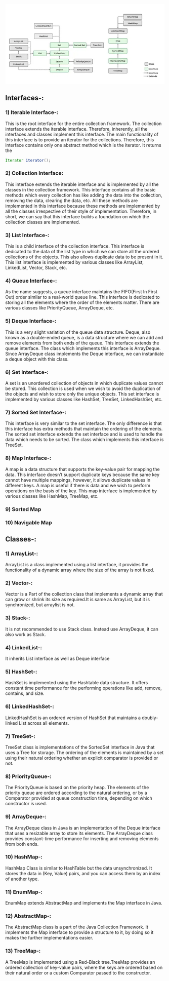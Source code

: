 ![Example Image](Collections-in-Java-768.webp)

## Interfaces-:
### 1) Iterable Interface-:
This is the root interface for the entire collection framework. The collection interface extends the iterable interface. Therefore, inherently, all the interfaces and classes implement this interface. The main functionality of this interface is to provide an iterator for the collections. Therefore, this interface contains only one abstract method which is the iterator. It returns the 
```java 
Iterator iterator();
```
### 2) Collection Interface:
This interface extends the iterable interface and is implemented by all the classes in the collection framework. This interface contains all the basic methods which every collection has like adding the data into the collection, removing the data, clearing the data, etc. All these methods are implemented in this interface because these methods are implemented by all the classes irrespective of their style of implementation. Therefore, in short, we can say that this interface builds a foundation on which the collection classes are implemented.
### 3) List Interface-:
This is a child interface of the collection interface. This interface is dedicated to the data of the list type in which we can store all the ordered collections of the objects. This also allows duplicate data to be present in it. This list interface is implemented by various classes like ArrayList, LinkedList, Vector, Stack, etc.
### 4) Queue Interface-:
As the name suggests, a queue interface maintains the FIFO(First In First Out) order similar to a real-world queue line. This interface is dedicated to storing all the elements where the order of the elements matter. There are various classes like PriorityQueue, ArrayDeque, etc. 
### 5) Deque Interface-:
This is a very slight variation of the queue data structure. Deque, also known as a double-ended queue, is a data structure where we can add and remove elements from both ends of the queue. This interface extends the queue interface. The class which implements this interface is ArrayDeque. Since ArrayDeque class implements the Deque interface, we can instantiate a deque object with this class. 
### 6) Set Interface-:
A set is an unordered collection of objects in which duplicate values cannot be stored. This collection is used when we wish to avoid the duplication of the objects and wish to store only the unique objects. This set interface is implemented by various classes like HashSet, TreeSet, LinkedHashSet, etc.
### 7) Sorted Set Interface-:
This interface is very similar to the set interface. The only difference is that this interface has extra methods that maintain the ordering of the elements. The sorted set interface extends the set interface and is used to handle the data which needs to be sorted. The class which implements this interface is TreeSet.
### 8) Map Interface-:
A map is a data structure that supports the key-value pair for mapping the data. This interface doesn’t support duplicate keys because the same key cannot have multiple mappings, however, it allows duplicate values in different keys. A map is useful if there is data and we wish to perform operations on the basis of the key. This map interface is implemented by various classes like HashMap, TreeMap, etc.
### 9) Sorted Map
### 10) Navigable Map

## Classes-:
### 1) ArrayList-:
ArrayList is a class implemented using a list interface, it provides the functionality of a dynamic array where the size of the array is not fixed.
### 2) Vector-:
Vector is a Part of the collection class that implements a dynamic array that can grow or shrink its size as required.It is same as ArrayList, but it is synchronized, but arraylist is not.
### 3) Stack-:
It is not recommended to use Stack class. Instead use ArrayDeque, it can also work as Stack.
### 4) LinkedList-:
It inherits List interface as well as Deque interface
### 5) HashSet-:
   HashSet is implemented using the Hashtable data structure. It offers constant time performance for the performing operations like add, remove, contains, and size.
### 6) LinkedHashSet-:
LinkedHashSet is an ordered version of HashSet that maintains a doubly-linked List across all elements.
### 7) TreeSet-:
TreeSet class is implementations of the SortedSet interface in Java that uses a Tree for storage. The ordering of the elements is maintained by a set using their natural ordering whether an explicit comparator is provided or not.
### 8) PriorityQueue-:
The PriorityQueue is based on the priority heap. The elements of the priority queue are ordered according to the natural ordering, or by a Comparator provided at queue construction time, depending on which constructor is used.
### 9) ArrayDeque-:
The ArrayDeque class in Java is an implementation of the Deque interface that uses a resizable array to store its elements. The ArrayDeque class provides constant-time performance for inserting and removing elements from both ends.
### 10) HashMap-:
HashMap Class is similar to HashTable but the data unsynchronized. It stores the data in (Key, Value) pairs, and you can access them by an index of another type.
### 11) EnumMap-:
EnumMap extends AbstractMap and implements the Map interface in Java.
### 12) AbstractMap-:
The AbstractMap class is a part of the Java Collection Framework. It implements the Map interface to provide a structure to it, by doing so it makes the further implementations easier.
### 13) TreeMap-:
A TreeMap is implemented using a Red-Black tree.TreeMap provides an ordered collection of key-value pairs, where the keys are ordered based on their natural order or a custom Comparator passed to the constructor.










